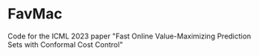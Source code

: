 # FavMac
Code for the ICML 2023 paper "Fast Online Value-Maximizing Prediction Sets with Conformal Cost Control"
